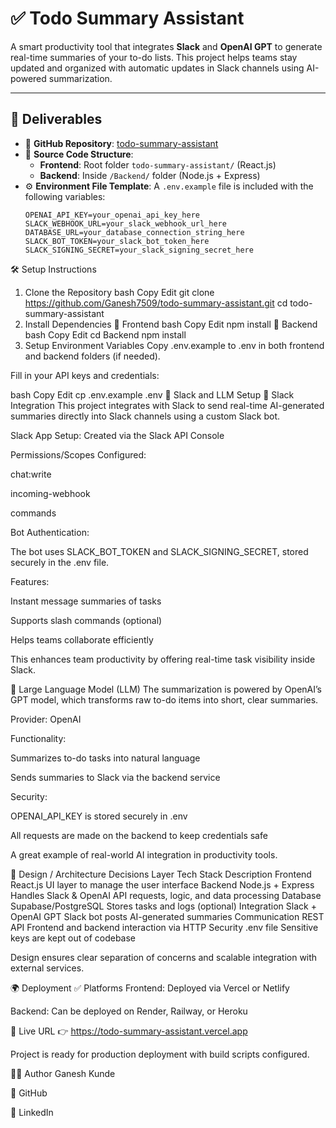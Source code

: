 # ✅ Todo Summary Assistant

A smart productivity tool that integrates **Slack** and **OpenAI GPT** to generate real-time summaries of your to-do lists. This project helps teams stay updated and organized with automatic updates in Slack channels using AI-powered summarization.

---

## 🚀 Deliverables

- 🔗 **GitHub Repository**: [todo-summary-assistant](https://github.com/Ganesh7509/todo-summary-assistant)
- 📁 **Source Code Structure**:
  - **Frontend**: Root folder `todo-summary-assistant/` (React.js)
  - **Backend**: Inside `/Backend/` folder (Node.js + Express)
- ⚙️ **Environment File Template**:
  A `.env.example` file is included with the following variables:
  ```env
  OPENAI_API_KEY=your_openai_api_key_here
  SLACK_WEBHOOK_URL=your_slack_webhook_url_here
  DATABASE_URL=your_database_connection_string_here
  SLACK_BOT_TOKEN=your_slack_bot_token_here
  SLACK_SIGNING_SECRET=your_slack_signing_secret_here
🛠️ Setup Instructions
1. Clone the Repository
bash
Copy
Edit
git clone https://github.com/Ganesh7509/todo-summary-assistant.git
cd todo-summary-assistant
2. Install Dependencies
🔹 Frontend
bash
Copy
Edit
npm install
🔹 Backend
bash
Copy
Edit
cd Backend
npm install
3. Setup Environment Variables
Copy .env.example to .env in both frontend and backend folders (if needed).

Fill in your API keys and credentials:

bash
Copy
Edit
cp .env.example .env
💬 Slack and LLM Setup
🔗 Slack Integration
This project integrates with Slack to send real-time AI-generated summaries directly into Slack channels using a custom Slack bot.

Slack App Setup: Created via the Slack API Console

Permissions/Scopes Configured:

chat:write

incoming-webhook

commands

Bot Authentication:

The bot uses SLACK_BOT_TOKEN and SLACK_SIGNING_SECRET, stored securely in the .env file.

Features:

Instant message summaries of tasks

Supports slash commands (optional)

Helps teams collaborate efficiently

This enhances team productivity by offering real-time task visibility inside Slack.

🤖 Large Language Model (LLM)
The summarization is powered by OpenAI’s GPT model, which transforms raw to-do items into short, clear summaries.

Provider: OpenAI

Functionality:

Summarizes to-do tasks into natural language

Sends summaries to Slack via the backend service

Security:

OPENAI_API_KEY is stored securely in .env

All requests are made on the backend to keep credentials safe

A great example of real-world AI integration in productivity tools.

🧠 Design / Architecture Decisions
Layer	Tech Stack	Description
Frontend	React.js	UI layer to manage the user interface
Backend	Node.js + Express	Handles Slack & OpenAI API requests, logic, and data processing
Database	Supabase/PostgreSQL	Stores tasks and logs (optional)
Integration	Slack + OpenAI GPT	Slack bot posts AI-generated summaries
Communication	REST API	Frontend and backend interaction via HTTP
Security	.env file	Sensitive keys are kept out of codebase

Design ensures clear separation of concerns and scalable integration with external services.

🌍 Deployment
✅ Platforms
Frontend: Deployed via Vercel or Netlify

Backend: Can be deployed on Render, Railway, or Heroku

🔗 Live URL
👉 https://todo-summary-assistant.vercel.app

Project is ready for production deployment with build scripts configured.

👨‍💻 Author
Ganesh Kunde

🔗 GitHub

💼 LinkedIn

